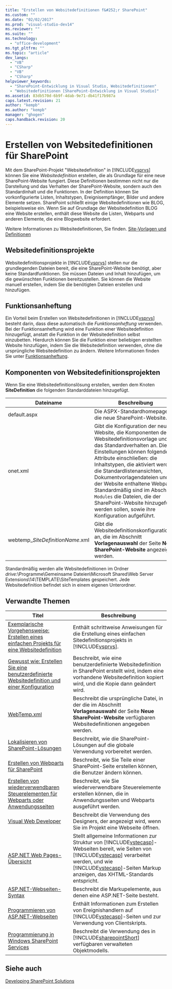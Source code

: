 ```yaml
---
title: "Erstellen von Websitedefinitionen f&#252;r SharePoint"
ms.custom: ""
ms.date: "02/02/2017"
ms.prod: "visual-studio-dev14"
ms.reviewer: ""
ms.suite: ""
ms.technology: 
  - "office-development"
ms.tgt_pltfrm: ""
ms.topic: "article"
dev_langs: 
  - "VB"
  - "CSharp"
  - "VB"
  - "CSharp"
helpviewer_keywords: 
  - "SharePoint-Entwicklung in Visual Studio, Websitedefinitionen"
  - "Websitedefinitionen [SharePoint-Entwicklung in Visual Studio]"
ms.assetid: 83db570d-6b9f-4dab-9e71-db41f17b987a
caps.latest.revision: 21
author: "kempb"
ms.author: "kempb"
manager: "ghogen"
caps.handback.revision: 20
---
```

# Erstellen von Websitedefinitionen f&#252;r SharePoint
  Mit dem SharePoint\-Projekt "Websitedefinition" in [!INCLUDE[vsprvs](../sharepoint/includes/vsprvs-md.md)] können Sie eine *Websitedefinition* erstellen, die als Grundlage für eine neue SharePoint\-Website fungiert.  Diese Definitionen bestimmen nicht nur die Darstellung und das Verhalten der SharePoint\-Website, sondern auch den Standardinhalt und die Funktionen.  In der Definition können Sie vorkonfigurierte Listen, Inhaltstypen, Ereignisempfänger, Bilder und andere Elemente setzen.  SharePoint schließt einige Websitedefinitionen wie BLOG, beispielsweise ein.  Wenn Sie auf Grundlage der Websitedefinition BLOG eine Website erstellen, enthält diese Website die Listen, Webparts und anderen Elemente, die eine Blogwebsite erfordert.  
  
 Weitere Informationen zu Websitedefinitionen, Sie finden. [Site\-Vorlagen und Definitionen](http://go.microsoft.com/fwlink/?LinkId=179134)  
  
## Websitedefinitionsprojekte  
 Websitedefinitionsprojekte in [!INCLUDE[vsprvs](../sharepoint/includes/vsprvs-md.md)] stellen nur die grundlegenden Dateien bereit, die eine SharePoint\-Website benötigt, aber keine Standardfunktionen.  Sie müssen Dateien und Inhalt hinzufügen, um die gewünschten Funktionen bereitzustellen.  Sie können die Website manuell erstellen, indem Sie die benötigten Dateien erstellen und hinzufügen.  
  
## Funktionsanheftung  
 Ein Vorteil beim Erstellen von Websitedefinitionen in [!INCLUDE[vsprvs](../sharepoint/includes/vsprvs-md.md)] besteht darin, dass diese automatisch die *Funktionsanheftung* verwenden.  Bei der Funktionsanheftung wird eine Funktion einer Websitedefinition hinzugefügt, anstatt die Funktion in der Websitedefinition selbst einzubetten.  Hierdurch können Sie die Funktion einer beliebigen erstellten Website hinzufügen, indem Sie die Websitedefinition verwenden, ohne die ursprüngliche Websitedefinition zu ändern.  Weitere Informationen finden Sie unter [Funktionsanheftung](http://go.microsoft.com/fwlink/?LinkID=119283).  
  
## Komponenten von Websitedefinitionsprojekten  
 Wenn Sie eine Websitedefinitionslösung erstellen, werden dem Knoten **SiteDefinition** die folgenden Standarddateien hinzugefügt.  
  
|Dateiname|**Beschreibung**|  
|---------------|----------------------|  
|default.aspx|Die ASPX\-Standardhomepage für die neue SharePoint\-Website.|  
|onet.xml|Gibt die Konfiguration der neuen Website, die Komponenten der Websitedefinitionsvorlage und das Standardverhalten an.  Diese Einstellungen können folgende Attribute einschließen: die Inhaltstypen, die aktiviert werden, die Standardlistenansichten, Dokumentvorlagendateien und in der Website enthaltene Webparts.  Standardmäßig sind im Abschnitt `Modules` die Dateien, die der SharePoint\-Website hinzugefügt werden sollen, sowie ihre Konfiguration aufgeführt.|  
|webtemp\_*SiteDefinitionName*.xml|Gibt die Websitedefinitionskonfigurationen an, die im Abschnitt **Vorlagenauswahl** der Seite **Neue SharePoint\-Website** angezeigt werden.|  
  
 Standardmäßig werden alle Websitedefinitionen im Ordner *drive:*\\Programme\\Gemeinsame Dateien\\Microsoft Shared\\Web Server Extensions\\14\\TEMPLATE\\SiteTemplates gespeichert.  Jede Websitedefinition befindet sich in einem eigenen Unterordner.  
  
## Verwandte Themen  
  
|Titel|**Beschreibung**|  
|-----------|----------------------|  
|[Exemplarische Vorgehensweise: Erstellen eines einfachen Projekts für eine Websitedefinition](../sharepoint/walkthrough-create-a-basic-site-definition-project.md)|Enthält schrittweise Anweisungen für die Erstellung eines einfachen Sitedefinitionsprojekts in [!INCLUDE[vsprvs](../sharepoint/includes/vsprvs-md.md)].|  
|[Gewusst wie: Erstellen Sie eine benutzerdefinierte Websitedefinition und einer Konfiguration](http://go.microsoft.com/fwlink/?LinkId=183309)|Beschreibt, wie eine benutzerdefinierte Websitedefinition in SharePoint erstellt wird, indem eine vorhandene Websitedefinition kopiert wird, und die Kopie dann geändert wird.|  
|[WebTemp.xml](http://go.microsoft.com/fwlink/?LinkId=183310)|Beschreibt die ursprüngliche Datei, in der die im Abschnitt **Vorlagenauswahl** der Seite **Neue SharePoint\-Website** verfügbaren Websitedefinitionen angegeben werden.|  
|[Lokalisieren von SharePoint-Lösungen](../sharepoint/localizing-sharepoint-solutions.md)|Beschreibt, wie die SharePoint\-Lösungen auf die globale Verwendung vorbereitet werden.|  
|[Erstellen von Webparts für SharePoint](../sharepoint/creating-web-parts-for-sharepoint.md)|Beschreibt, wie Sie Teile einer SharePoint\-Seite erstellen können, die Benutzer ändern können.|  
|[Erstellen von wiederverwendbaren Steuerelementen für Webparts oder Anwendungsseiten](../sharepoint/creating-reusable-controls-for-web-parts-or-application-pages.md)|Beschreibt, wie Sie wiederverwendbare Steuerelemente erstellen können, die in Anwendungsseiten und Webparts ausgeführt werden.|  
|[Visual Web Developer](http://go.microsoft.com/fwlink/?LinkId=178725)|Beschreibt die Verwendung des Designers, der angezeigt wird, wenn Sie im Projekt eine Webseite öffnen.|  
|[ASP.NET Web Pages\-Übersicht](http://go.microsoft.com/fwlink/?LinkId=178726)|Stellt allgemeine Informationen zur Struktur von [!INCLUDE[vstecasp](../sharepoint/includes/vstecasp-md.md)]\-Webseiten bereit, wie Seiten von [!INCLUDE[vstecasp](../sharepoint/includes/vstecasp-md.md)] verarbeitet werden, und wie [!INCLUDE[vstecasp](../sharepoint/includes/vstecasp-md.md)]\-Seiten Markup anzeigen, das XHTML\-Standards entspricht.|  
|[ASP.NET\-Webseiten\-Syntax](http://go.microsoft.com/fwlink/?LinkId=178727)|Beschreibt die Markupelemente, aus denen eine ASP.NET\-Seite besteht.|  
|[Programmieren von ASP.NET\-Webseiten](http://go.microsoft.com/fwlink/?LinkId=178728)|Enthält Informationen zum Erstellen von Ereignishandlern auf [!INCLUDE[vstecasp](../sharepoint/includes/vstecasp-md.md)]\-Seiten und zur Verwendung von Clientskripts.|  
|[Programmierung in Windows SharePoint Services](http://go.microsoft.com/fwlink/?LinkId=178729)|Beschreibt die Verwendung des in [!INCLUDE[sharepointShort](../sharepoint/includes/sharepointshort-md.md)] verfügbaren verwalteten Objektmodells.|  
  
## Siehe auch  
 [Developing SharePoint Solutions](../sharepoint/developing-sharepoint-solutions.md)  
  
  